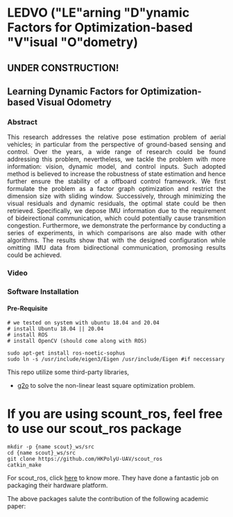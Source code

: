 # LEDVO ("LE"arning "D"ynamic Factors for Optimization-based "V"isual "O"dometry)

## UNDER CONSTRUCTION!

## Learning Dynamic Factors for Optimization-based Visual Odometry

### Abstract
<div align="justify">
This research addresses the relative pose estimation problem of aerial vehicles; in particular from the perspective of ground-based sensing and control. Over the years, a wide range of research could be found addressing this problem, nevertheless, we tackle the problem with more information: vision, dynamic model, and control inputs. Such adopted method is believed to increase the robustness of state estimation and hence further ensure the stability of a offboard control framework. We first formulate the problem as a factor graph optimization and restrict the dimension size with sliding window. Successively, through minimizing the visual residuals and dynamic residuals, the optimal state could be then retrieved. Specifically, we depose IMU information due to the requirement of bideirectional communication, which could potentially cause transmition congestion. Furthermore, we demonstrate the performance by conducting a series of experiments, in which comparisons are also made with other algorithms. The results show that with the designed configuration while omitting IMU data from bidirectional communication, promosing results could be achieved. 
</div>

### Video

### Software Installation
#### Pre-Requisite

```
# we tested on system with ubuntu 18.04 and 20.04 
# install Ubuntu 18.04 || 20.04
# install ROS
# install OpenCV (should come along with ROS)

sudo apt-get install ros-noetic-sophus
sudo ln -s /usr/include/eigen3/Eigen /usr/include/Eigen #if neccessary

```

This repo utilize some third-party libraries,
- [g2o](https://github.com/RainerKuemmerle/g2o) to solve the non-linear least square optimization problem.


# If you are using scount_ros, feel free to use our scout_ros package
```
mkdir -p {name scout}_ws/src
cd {name scout}_ws/src
git clone https://github.com/HKPolyU-UAV/scout_ros
catkin_make
```
For scout_ros, click [here](https://github.com/agilexrobotics/scout_ros.git) to know more. They have done a fantastic job on packaging their hardware platform.

The above packages salute the contribution of the following academic paper:

